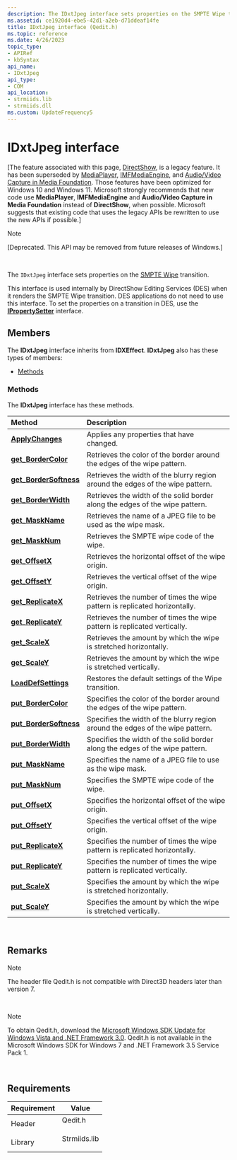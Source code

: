 ```yaml
---
description: The IDxtJpeg interface sets properties on the SMPTE Wipe transition.This interface is used internally by DirectShow Editing Services (DES) when it renders the SMPTE Wipe transition.
ms.assetid: ce1920d4-ebe5-42d1-a2eb-d71ddeaf14fe
title: IDxtJpeg interface (Qedit.h)
ms.topic: reference
ms.date: 4/26/2023
topic_type: 
- APIRef
- kbSyntax
api_name: 
- IDxtJpeg
api_type: 
- COM
api_location: 
- strmiids.lib
- strmiids.dll
ms.custom: UpdateFrequency5
---
```


# IDxtJpeg interface

\[The feature associated with this page, [DirectShow](/windows/win32/directshow/directshow), is a legacy feature. It has been superseded by [MediaPlayer](/uwp/api/Windows.Media.Playback.MediaPlayer), [IMFMediaEngine](/windows/win32/api/mfmediaengine/nn-mfmediaengine-imfmediaengine), and [Audio/Video Capture in Media Foundation](windows/win32/medfound/audio-video-capture-in-media-foundation). Those features have been optimized for Windows 10 and Windows 11. Microsoft strongly recommends that new code use **MediaPlayer**, **IMFMediaEngine** and **Audio/Video Capture in Media Foundation** instead of **DirectShow**, when possible. Microsoft suggests that existing code that uses the legacy APIs be rewritten to use the new APIs if possible.\]

> [!Note]  
> \[Deprecated. This API may be removed from future releases of Windows.\]

 

The `IDxtJpeg` interface sets properties on the [SMPTE Wipe](smpte-wipe-transition.md) transition.

This interface is used internally by DirectShow Editing Services (DES) when it renders the SMPTE Wipe transition. DES applications do not need to use this interface. To set the properties on a transition in DES, use the [**IPropertySetter**](ipropertysetter.md) interface.

## Members

The **IDxtJpeg** interface inherits from **IDXEffect**. **IDxtJpeg** also has these types of members:

-   [Methods](#methods)

### Methods

The **IDxtJpeg** interface has these methods.



| Method                                                     | Description                                                                               |
|:-----------------------------------------------------------|:------------------------------------------------------------------------------------------|
| [**ApplyChanges**](idxtjpeg-applychanges.md)              | Applies any properties that have changed.<br/>                                      |
| [**get\_BorderColor**](idxtjpeg-get-bordercolor.md)       | Retrieves the color of the border around the edges of the wipe pattern.<br/>        |
| [**get\_BorderSoftness**](idxtjpeg-get-bordersoftness.md) | Retrieves the width of the blurry region around the edges of the wipe pattern.<br/> |
| [**get\_BorderWidth**](idxtjpeg-get-borderwidth.md)       | Retrieves the width of the solid border along the edges of the wipe pattern.<br/>   |
| [**get\_MaskName**](idxtjpeg-get-maskname.md)             | Retrieves the name of a JPEG file to be used as the wipe mask.<br/>                 |
| [**get\_MaskNum**](idxtjpeg-get-masknum.md)               | Retrieves the SMPTE wipe code of the wipe.<br/>                                     |
| [**get\_OffsetX**](idxtjpeg-get-offsetx.md)               | Retrieves the horizontal offset of the wipe origin.<br/>                            |
| [**get\_OffsetY**](idxtjpeg-get-offsety.md)               | Retrieves the vertical offset of the wipe origin.<br/>                              |
| [**get\_ReplicateX**](idxtjpeg-get-replicatex.md)         | Retrieves the number of times the wipe pattern is replicated horizontally.<br/>     |
| [**get\_ReplicateY**](idxtjpeg-get-replicatey.md)         | Retrieves the number of times the wipe pattern is replicated vertically.<br/>       |
| [**get\_ScaleX**](idxtjpeg-get-scalex.md)                 | Retrieves the amount by which the wipe is stretched horizontally.<br/>              |
| [**get\_ScaleY**](idxtjpeg-get-scaley.md)                 | Retrieves the amount by which the wipe is stretched vertically.<br/>                |
| [**LoadDefSettings**](idxtjpeg-loaddefsettings.md)        | Restores the default settings of the Wipe transition.<br/>                          |
| [**put\_BorderColor**](idxtjpeg-put-bordercolor.md)       | Specifies the color of the border around the edges of the wipe pattern.<br/>        |
| [**put\_BorderSoftness**](idxtjpeg-put-bordersoftness.md) | Specifies the width of the blurry region around the edges of the wipe pattern.<br/> |
| [**put\_BorderWidth**](idxtjpeg-put-borderwidth.md)       | Specifies the width of the solid border along the edges of the wipe pattern.<br/>   |
| [**put\_MaskName**](idxtjpeg-put-maskname.md)             | Specifies the name of a JPEG file to use as the wipe mask.<br/>                     |
| [**put\_MaskNum**](idxtjpeg-put-masknum.md)               | Specifies the SMPTE wipe code of the wipe.<br/>                                     |
| [**put\_OffsetX**](idxtjpeg-put-offsetx.md)               | Specifies the horizontal offset of the wipe origin.<br/>                            |
| [**put\_OffsetY**](idxtjpeg-put-offsety.md)               | Specifies the vertical offset of the wipe origin.<br/>                              |
| [**put\_ReplicateX**](idxtjpeg-put-replicatex.md)         | Specifies the number of times the wipe pattern is replicated horizontally.<br/>     |
| [**put\_ReplicateY**](idxtjpeg-put-replicatey.md)         | Specifies the number of times the wipe pattern is replicated vertically.<br/>       |
| [**put\_ScaleX**](idxtjpeg-put-scalex.md)                 | Specifies the amount by which the wipe is stretched horizontally.<br/>              |
| [**put\_ScaleY**](idxtjpeg-put-scaley.md)                 | Specifies the amount by which the wipe is stretched vertically.<br/>                |



 

## Remarks

> [!Note]  
> The header file Qedit.h is not compatible with Direct3D headers later than version 7.

 

> [!Note]  
> To obtain Qedit.h, download the [Microsoft Windows SDK Update for Windows Vista and .NET Framework 3.0](https://msdn.microsoft.com/windowsvista/bb980924.aspx). Qedit.h is not available in the Microsoft Windows SDK for Windows 7 and .NET Framework 3.5 Service Pack 1.

 

## Requirements



| Requirement | Value |
|--------------------|-----------------------------------------------------------------------------------------|
| Header<br/>  | <dl> <dt>Qedit.h</dt> </dl>      |
| Library<br/> | <dl> <dt>Strmiids.lib</dt> </dl> |



 

 




